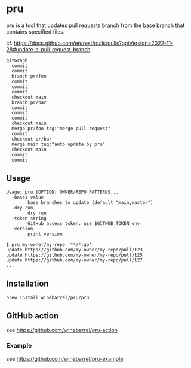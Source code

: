 # pru

pru is a tool that updates pull requests branch from the base branch that contains specified files.

cf. https://docs.github.com/en/rest/pulls/pulls?apiVersion=2022-11-28#update-a-pull-request-branch

```mermaid
gitGraph
  commit
  commit
  branch pr/foo
  commit
  commit
  commit
  checkout main
  branch pr/bar
  commit
  commit
  commit
  checkout main
  merge pr/foo tag:"merge pull request"
  commit
  checkout pr/bar
  merge main tag:"auto update by pru"
  checkout main
  commit
  commit
```

## Usage

```
Usage: pru [OPTION] OWNER/REPO PATTERNS...
  -bases value
    	base branches to update (default "main,master")
  -dry-run
    	dry run
  -token string
    	GitHub access token. use $GITHUB_TOKEN env
  -version
    	print version
```

```
$ pru my-owner/my-repo '**/*.go'
update https://github.com/my-owner/my-repo/pull/123
update https://github.com/my-owner/my-repo/pull/125
update https://github.com/my-owner/my-repo/pull/127
...
```

## Installation

```
brew install winebarrel/pru/pru
```

## GitHub action

see https://github.com/winebarrel/pru-action

### Example

see https://github.com/winebarrel/pru-example
